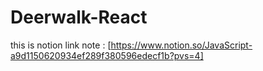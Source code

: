 # Deerwalk-React
this is notion link note : 
[https://www.notion.so/JavaScript-a9d1150620934ef289f380596edecf1b?pvs=4]
